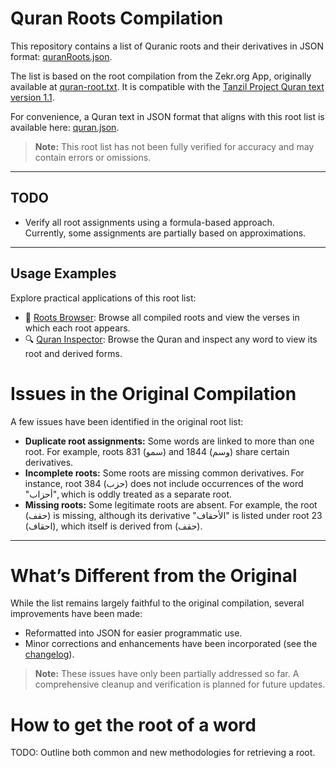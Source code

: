 # Quran Roots Compilation

This repository contains a list of Quranic roots and their derivatives in JSON format: [quranRoots.json](https://github.com/AbstractThinker0/quran-roots/blob/master/quranRoots.json).

The list is based on the root compilation from the Zekr.org App, originally available at [quran-root.txt](https://github.com/AbstractThinker0/quran-roots/blob/master/txt/quran-root.txt). It is compatible with the [Tanzil Project Quran text version 1.1](https://tanzil.net/download/).

For convenience, a Quran text in JSON format that aligns with this root list is available here: [quran.json](https://github.com/AbstractThinker0/tadabor/blob/master/public/res/quran_v2.json).

> **Note:** This root list has not been fully verified for accuracy and may contain errors or omissions.

---

## TODO

- Verify all root assignments using a formula-based approach.  
  Currently, some assignments are partially based on approximations.

---

## Usage Examples

Explore practical applications of this root list:

- 🌿 [Roots Browser](https://tadabor.pages.dev/roots): Browse all compiled roots and view the verses in which each root appears.
- 🔍 [Quran Inspector](https://tadabor.pages.dev/inspector): Browse the Quran and inspect any word to view its root and derived forms.

# Issues in the Original Compilation

A few issues have been identified in the original root list:

- **Duplicate root assignments:** Some words are linked to more than one root. For example, roots 831 (سمو) and 1844 (وسم) share certain derivatives.
- **Incomplete roots:** Some roots are missing common derivatives. For instance, root 384 (حزب) does not include occurrences of the word "أحزاب", which is oddly treated as a separate root.
- **Missing roots:** Some legitimate roots are absent. For example, the root (حقف) is missing, although its derivative "الأحقاف" is listed under root 23 (احقاف), which itself is derived from (حقف).

---

# What’s Different from the Original

While the list remains largely faithful to the original compilation, several improvements have been made:

- Reformatted into JSON for easier programmatic use.
- Minor corrections and enhancements have been incorporated (see the [changelog](https://github.com/AbstractThinker0/quran-roots/blob/master/CHANGELOG.md)).

> **Note:** These issues have only been partially addressed so far. A comprehensive cleanup and verification is planned for future updates.

# How to get the root of a word

TODO: Outline both common and new methodologies for retrieving a root.
